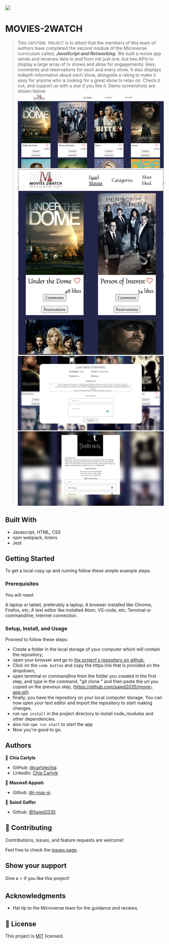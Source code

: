 ![](https://img.shields.io/badge/Microverse-blueviolet)

# MOVIES-2WATCH

> This `CAPSTONE PROJECT` is to attest that the members of this team of authors have completed the second module of the Microverse curriculum called, ***JavaScript and Networking***.
We built a movie app sends and receives data to and from not just one, but two APIs to display a large array of tv shows and allow for engagements: likes, comments and reservations for each and every show. It also displays indepth information about each show, alongside a rating to make it easy for anyone who is looking for a great show to relax on. Check it out, and support us with a star if you like it. Demo screenshots are shown below:
![Home](src/images/home.png)
![Mobile](src/images/mobile.png)
![Comments](src/images/comments.png)
![Reservations](src/images/reservations.png)

## Built With

- Javascript, HTML, CSS
- npm webpack, linters
- Jest

## Getting Started

To get a local copy up and running follow these simple example steps.

### Prerequisites

You will need:

A laptop or tablet, preferably a laptop;
A browser installed like Chrome, Firefox, etc;
A text editor like installed Atom, VS-code, etc;
Terminal or commandline;
Internet connection.

### Setup, Install, and Usage

Proceed to follow these steps:

- Create a folder in the local storage of your computer which will contain the repository;
- open your browser and go to [the project's repository on github](https://github.com/saied2035/movie-app);
- Click on the `code button` and copy the https link that is provided on the dropdown;
- open terminal or commandline from the folder you created in the first step, and type in the command, "git clone " and then paste the url you copied on the previous step, (https://github.com/saied2035/movie-app.git).
- finally, you have the repository on your local computer storage. You can now open your text editor and import the repository to start making changes.
- run `npm install` in the project directory to install node_modules and other dependencies.
- also run `npm run start` to start the app
- Now you're good to go.

## Authors

👤 **Chia Carlyle**

- GitHub: [@carlylechia](https://github.com/carlylechia)
- LinkedIn: [Chia Carlyle](https://linkedin.com/in/chia-carlyle)

👤 **Maxwell Appiah**

- Github: [@i-max-xi](https://github.com/i-max-xi)

👤 **Saied Gaffer**

- Github: [@Saied2035](https://github.com/saied2035)

## 🤝 Contributing

Contributions, issues, and feature requests are welcome!

Feel free to check the [issues page](https://github.com/saied2035/movie-app/issues).

## Show your support

Give a ⭐️ if you like this project!

## Acknowledgments

- Hat tip to the Microverse team for the guidance and reviews.

## 📝 License

This project is [MIT](./MIT.md) licensed.
